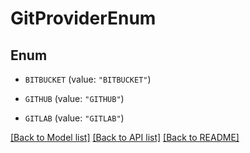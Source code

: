 # GitProviderEnum

## Enum


* `BITBUCKET` (value: `"BITBUCKET"`)

* `GITHUB` (value: `"GITHUB"`)

* `GITLAB` (value: `"GITLAB"`)


[[Back to Model list]](../README.md#documentation-for-models) [[Back to API list]](../README.md#documentation-for-api-endpoints) [[Back to README]](../README.md)


